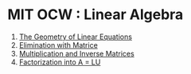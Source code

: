 MIT OCW : Linear Algebra
========================

1. [The Geometry of Linear Equations](the_geometry_of_linear_equations/)
1. [Elimination with Matrice](elimination_with_matrices/)
1. [Multiplication and Inverse Matrices](multiplication_and_inverse_matrices/)
1. [Factorization into A = LU](factorization_LU/)

